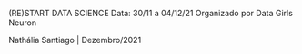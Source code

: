 (RE)START DATA SCIENCE
Data: 30/11 a 04/12/21 
Organizado por Data Girls Neuron

Nathália Santiago | Dezembro/2021
